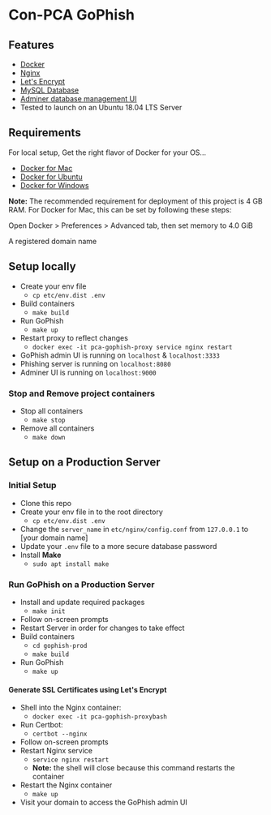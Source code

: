 # Con-PCA GoPhish

## Features

- [Docker](https://www.docker.com/)
- [Nginx](https://www.nginx.com/)
- [Let's Encrypt](https://letsencrypt.org/)
- [MySQL Database](https://www.mysql.com/)
- [Adminer database management UI](https://www.adminer.org/)
- Tested to launch on an Ubuntu 18.04 LTS Server

## Requirements

For local setup, Get the right flavor of Docker for your OS...

- [Docker for Mac](https://docs.docker.com/docker-for-mac/install/)
- [Docker for Ubuntu](https://docs.docker.com/install/linux/docker-ce/ubuntu/)
- [Docker for Windows](https://docs.docker.com/docker-for-windows/install/)

**Note:** The recommended requirement for deployment of this project is 4 GB RAM.
For Docker for Mac, this can be set by following these steps:

Open Docker > Preferences > Advanced tab, then set memory to 4.0 GiB

A registered domain name

## Setup locally

- Create your env file
  - `cp etc/env.dist .env`
- Build containers
  - `make build`
- Run GoPhish
  - `make up`
- Restart proxy to reflect changes
  - `docker exec -it pca-gophish-proxy service nginx restart`
- GoPhish admin UI is running on `localhost` & `localhost:3333`
- Phishing server is running on `localhost:8080`
- Adminer UI is running on `localhost:9000`

### Stop and Remove project containers

- Stop all containers
  - `make stop`
- Remove all containers
  - `make down`

## Setup on a Production Server

### Initial Setup

- Clone this repo
- Create your env file in to the root directory
  - `cp etc/env.dist .env`
- Change the `server_name` in `etc/nginx/config.conf` from `127.0.0.1`
to [your domain name]
- Update your `.env` file to a more secure database password
- Install **Make**
  - `sudo apt install make`

### Run GoPhish on a Production Server

- Install and update required packages
  - `make init`
- Follow on-screen prompts
- Restart Server in order for changes to take effect
- Build containers
  - `cd gophish-prod`
  - `make build`
- Run GoPhish
  - `make up`

#### Generate SSL Certificates using Let's Encrypt

- Shell into the Nginx container:
  - `docker exec -it pca-gophish-proxybash`
- Run Certbot:
  - `certbot --nginx`
- Follow on-screen prompts
- Restart Nginx service
  - `service nginx restart`
  - **Note:** the shell will close because this command restarts the container
- Restart the Nginx container
  - `make up`
- Visit your domain to access the GoPhish admin UI
